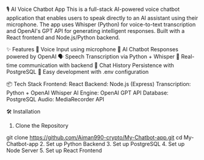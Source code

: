 🎙️ AI Voice Chatbot App
This is a full-stack AI-powered voice chatbot application that enables users to speak directly to an AI assistant using their microphone. The app uses Whisper (Python) for voice-to-text transcription and OpenAI's GPT API for generating intelligent responses. Built with a React frontend and Node.js/Python backend.

✨ Features
🎤 Voice Input using microphone 
🧠 AI Chatbot Responses powered by OpenAI
🗣️ Speech Transcription via Python + Whisper
🔁 Real-time communication with backend
🧾 Chat History Persistence with PostgreSQL
🧪 Easy development with .env configuration


📦 Tech Stack
Frontend: React 
Backend: Node.js (Express)
Transcription: 	Python + OpenAI Whisper
AI Engine:	OpenAI GPT API
Database:	PostgreSQL
Audio:	MediaRecorder API

🛠️ Installation
1. Clone the Repository

git clone https://github.com/Aiman990-crypto/My-Chatbot-app.git
cd My-Chatbot-app
2. Set up Python Backend
3. Set up PostgreSQL
4. Set up Node Server
5. Set up React Frontend
